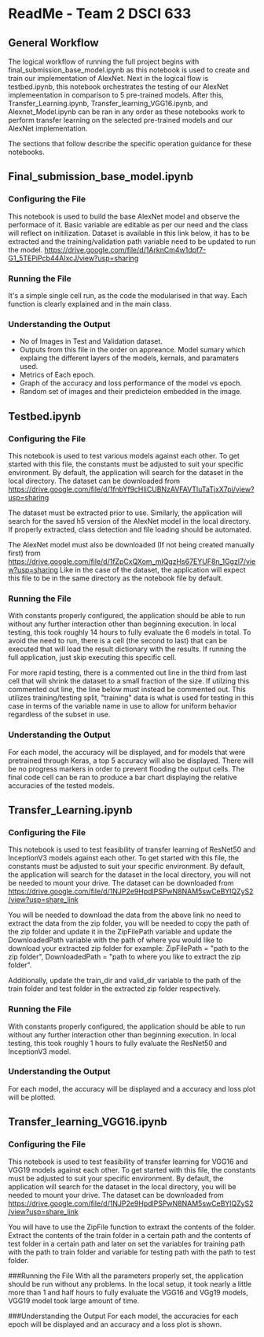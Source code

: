 # ReadMe - Team 2 DSCI 633

## General Workflow 
The logical workflow of running the full project begins with final_submission_base_model.ipynb as this notebook is used to create and train our implementation of AlexNet. Next in the logical flow is testbed.ipynb, this notebook orchestrates the testing of our AlexNet implemeentation in comparison to 5 pre-trained models. After this, Transfer_Learning.ipynb, Transfer_learning_VGG16.ipynb, and Alexnet_Model.ipynb can be ran in any order as these notebooks work to perform transfer learning on the selected pre-trained models and our AlexNet implementation.

The sections that follow describe the specific operation guidance for these notebooks. 

## Final_submission_base_model.ipynb


### Configuring the File
This notebook is used to build the base AlexNet model and observe the performace of it. Basic variable are editable as per our need and the class will reflect on initilization. Dataset is available in this link below, it has to be extracted and the training/validation path variable need to be updated to run the model. https://drive.google.com/file/d/1ArknCm4w1dpf7-G1_5TEPiPcb44AIxcJ/view?usp=sharing

### Running the File
It's a simple single cell run, as the code the modularised in that way. Each function is clearly explained and in the main class.

### Understanding the Output
* No of Images in Test and Validation dataset.
* Outputs from this file in the order on appreance. Model sumary which explaing the different layers of the models, kernals, and paramaters used.
* Metrics of Each epoch.
* Graph of the accuracy and loss performance of the model vs epoch.
* Random set of images and their predicteion embedded in the image.

## Testbed.ipynb

### Configuring the File
This notebook is used to test various models against each other. To get started with this file, the constants 
must be adjusted to suit your specific environment. By default, the application will search for the dataset 
in the local directory. The dataset can be downloaded from https://drive.google.com/file/d/1fnbYf9cHIiCUBNzAVFAVTIuTaTjxX7pi/view?usp=sharing

The dataset must be extracted prior to use. Similarly, the application will search for the saved h5 version of the AlexNet
model in the local directory. If properly extracted, class detection and file loading should be automated.

The AlexNet model must also be downloaded (If not being created manually first) 
from https://drive.google.com/file/d/1fZpCxQXom_mlQgzHs67EYUF8n_1Ggzl7/view?usp=sharing Like in the case of the 
dataset, the application will expect this file to be in the same directory as the notebook file by default.

### Running the File
With constants properly configured, the application should be able to run without any further interaction other than beginning execution. 
In local testing, this took roughly 14 hours to fully evaluate the 6 models in total. To avoid the need to run, there is a cell (the second to last) that 
can be executed that will load the result dictionary with the results. If running the full application, just skip executing this specific cell. 

For more rapid testing, there is a commented out line in the third from last cell that will shrink the dataset to a small fraction of the size. 
If utilzing this commented out line, the line below must instead be commented out. This utilizes training/testing split, "training" data is
what is used for testing in this case in terms of the variable name in use to allow for uniform behavior regardless of the subset in use.

### Understanding the Output
For each model, the accuracy will be displayed, and for models that were pretrained through Keras, a top 5 accuracy will also be 
displayed. There will be no progress markers in order to prevent flooding the output cells. The final code cell can be ran to 
produce a bar chart displaying the relative accuracies of the tested models. 

## Transfer_Learning.ipynb
### Configuring the File
This notebook is used to test feasibility of transfer learning of ResNet50 and InceptionV3 models against each other. To get started with this file, the constants 
must be adjusted to suit your specific environment. By default, the application will search for the dataset in the local directory, you will not be needed to mount your drive. The dataset can be downloaded from https://drive.google.com/file/d/1NJP2e9HpdlPSPwN8NAM5swCeBYlQZyS2/view?usp=share_link

You will be needed to download the data from the above link no need to extract the data from the zip folder, you will be needed to copy the path of the zip folder and update it in the ZipFilePath variable and update the DownloadedPath variable with the path of where you would like to download your extracted zip folder for example:
ZipFilePath = "path to the zip folder", DownloadedPath = "path to where you like to extract the zip folder".

Additionally, update the train_dir and valid_dir variable to the path of the train folder  and test folder in the extracted zip folder respectively.

### Running the File
With constants properly configured, the application should be able to run without any further interaction other than beginning execution. 
In local testing, this took roughly 1 hours to fully evaluate the ResNet50 and InceptionV3 model.

### Understanding the Output
For each model, the accuracy will be displayed and a accuracy and loss plot will be plotted.

## Transfer_learning_VGG16.ipynb
### Configuring the File
This notebook is used to test feasibility of transfer learning for VGG16 and VGG19 models against each other. To get started with this file, the constants 
must be adjusted to suit your specific environment. By default, the application will search for the dataset in the local directory, you will be needed to mount your drive. The dataset can be downloaded from https://drive.google.com/file/d/1NJP2e9HpdlPSPwN8NAM5swCeBYlQZyS2/view?usp=share_link

You will have to use the ZipFile function to extraxt the contents of the folder. Extract the contents of the train folder in a certain path and 
the contents of test folder in a certain path and later on set the variables for training path with the path to train folder and variable for 
testing path with the path to test folder.

###Running the File
With all the parameters properly set, the application should be run without any problems.
In the local setup, it took nearly a little more than 1 and half hours to fully evaluate the VGG16 and VGg19 models, VGG19 model took large amount of time.

###Understanding the Output
For each model, the accuracies for each epoch will be displayed and an accuracy and a loss plot is shown.


